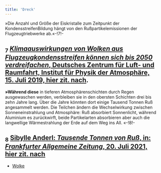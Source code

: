 ```yaml
---
title: 'Dreck'
---
```


»Die Anzahl und Größe der Eiskristalle zum Zeitpunkt der KondensstreifenBildung hängt von den Rußpartikelemissionen der Flugzeugtriebwerke ab.«-!7!-
## <sub class="subscript">**7**</sub> [_Klimaauswirkungen von Wolken aus Flugzeugkondensstreifen können sich bis 2050 verdreifachen_, Deutsches Zentrum für Luft- und Raumfahrt, Institut für Physik der Atmosphäre, 15. Juli 2019, hier zit. <u>nach</u>](https://www.dlr.de/content/de/artikel/news/2019/02/20190627_klimaauswirkung-von-wolken-aus-flugzeugkondensstreifen.html).
**»Während diese** in tieferen Atmosphärenschichten durch Regen ausgewaschen werden, verbleiben sie in den obersten Schichten drei bis zehn Jahre lang. Über die Jahre könnten dort einige Tausend Tonnen Ruß angesammelt werden. Die Teilchen ändern die Wechselwirkung zwischen Sonneneinstrahlung und Atmosphäre: Ruß absorbiert Sonnenlicht, während Aluminium es zurückwirft, beide Partikelarten absorbieren aber auch die langwellige Wärmestrahlung der Erde auf dem Weg ins All. «-!8!-
## <sub class="subscript">**8**</sub> [Sibylle Anderl: _Tausende Tonnen von Ruß_, in: _Frankfurter Allgemeine Zeitung_, 20. Juli 2021, hier zit. <u>nach</u>](https://zeitung.faz.net/faz/deutschland-und-die-welt/2021-07-20/tausende-tonnen-von-russ/638225.html)

* [Wolke](Clouds_de)
